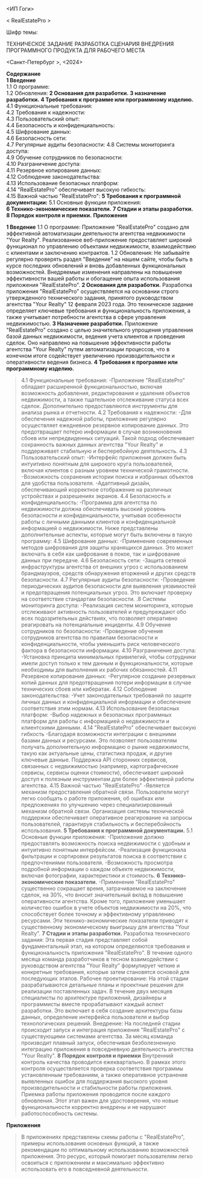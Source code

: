 <ИП Гоги>







< RealEstatePro >

Шифр темы: <REP>


ТЕХНИЧЕСКОЕ ЗАДАНИЕ
РАЗРАБОТКА СЦЕНАРИЯ ВНЕДРЕНИЯ ПРОГРАММНОГО ПРОДУКТА ДЛЯ РАБОЧЕГО МЕСТА





















<Санкт-Петербург >, <2024>


**Содержание**                                                                                                                                                                
**1	Введение**          
1.1	О программе:	
1.2	Обновления:	
**2	Основания для разработки.**
**3	назначение разработки.**
**4	Требования к программе или программному изделию.**
4.1	Функциональные требования:	
4.2	Требования к надежности:	
4.3	Пользовательский опыт:	
4.4	Безопасность и конфиденциальность:	
4.5	Шифрование данных:	
4.6	Безопасность сети:	
4.7	Регулярные аудиты безопасности:	
4.8 Системы мониторинга доступа:	
4.9 Обучение сотрудников по безопасности:	
4.10	Разграничение доступа:	
4.11	Резервное копирование данных:	
4.12	Соблюдение законодательства:	
4.13	Использование безопасных платформ:	
4.14	"RealEstatePro" обеспечивает высокую гибкость:	
4.15	Важной частью "RealEstatePro":
**5	Требования к программной документации:**
5.1	Основные функции приложения:	
**6	Технико-экономические показатели.**
**7	Стадии и этапы разработки.**
**8	Порядок контроля и приемки.**
**Приложения**

**1 Введение**
1.1 О программе:
Приложение "RealEstatePro" создано для эффективной автоматизации деятельности агентства недвижимости "Your Realty". Реализованное веб-приложение предоставляет широкий функционал по управлению объектами недвижимости, взаимодействию с клиентами и заключению контрактов.
1.2 Обновления:
Не забывайте регулярно проверять раздел "Введение" на нашем сайте, чтобы быть в курсе последних обновлений и вновь добавленных функциональных возможностей. Внедряемые изменения направлены на повышение эффективности вашей работы и обогащение опыта использования приложения "RealEstatePro".
**2 Основания для разработки.**
Разработка приложения "RealEstatePro" осуществляется на основании строго утвержденного технического задания, принятого руководством агентства "Your Realty" 12 февраля 2023 года. Это техническое задание определяет ключевые требования и функциональность приложения, а также учитывает потребности агентства в сфере управления недвижимостью.
**3 Назначение разработки.**
Приложение "RealEstatePro" создано с целью значительного упрощения управления базой данных недвижимости, ведения учета клиентов и проведения сделок. Оно направлено на повышение эффективности работы агентства "Your Realty" путем автоматизации процессов, что в конечном итоге содействует увеличению производительности и оперативности ведения бизнеса.
**4 Требования к программе или программному изделию.**
>4.1 Функциональные требования:
>-Приложение "RealEstatePro" обладает расширенной функциональностью, включая возможность добавления, редактирования и удаления объектов недвижимости, а также тщательное отслеживание статуса всех сделок.
Дополнительно предоставляются инструменты для анализа рынка и отчетности.
>4.2 Требования к надежности:
>-Для обеспечения надежной работы, приложение регулярно осуществляет ежедневное резервное копирование данных. Это предотвращает потерю информации в случае возникновения сбоев или непредвиденных ситуаций. Такой подход обеспечивает сохранность важных данных агентства "Your Realty" и поддерживает стабильную и бесперебойную деятельность.
>4.3 Пользовательский опыт:
>-Интерфейс приложения должен быть интуитивно понятным для широкого круга пользователей, включая клиентов с разным уровнем технической грамотности.
>-Возможность сохранения истории поиска и избранных объектов для удобства пользователя.
>-Адаптивный дизайн, обеспечивающий корректное отображение на различных устройствах и разрешениях экранов.
>4.4 Безопасность и конфиденциальность:
>-Программа для агентства по недвижимости должна обеспечивать высокий уровень безопасности и конфиденциальности, учитывая особенности работы с личными данными клиентов и конфиденциальной информацией о недвижимости. Ниже представлены дополнительные аспекты, которые могут быть включены в такую программу:
>4.5 Шифрование данных:
>-Применение современных методов шифрования для защиты хранящихся данных. Это может включать в себя как шифрование в покое, так и шифрование данных при передаче.
>4.6 Безопасность сети:
>-Защита сетевой инфраструктуры агентства от внешних угроз с использованием брандмауэров, средств обнаружения вторжений и других средств безопасности.
>4.7 Регулярные аудиты безопасности:
>-Проведение периодических аудитов безопасности для выявления уязвимостей и предотвращения потенциальных угроз. Это включает проверку на соответствие стандартам безопасности.
>.8 Системы мониторинга доступа:
>-Реализация систем мониторинга, которые отслеживают активность пользователей и предупреждают обо всех подозрительных действиях, что позволяет оперативно реагировать на потенциальные инциденты.
>4.9 Обучение сотрудников по безопасности:
>-Проведение обучения сотрудников агентства по правилам безопасности и конфиденциальности, чтобы уменьшить риск человеческого фактора в безопасности информации.
>4.10 Разграничение доступа:
>-Установка принципа минимальных привилегий, чтобы сотрудники имели доступ только к тем данным и функциональности, которые необходимы для выполнения их рабочих обязанностей.
>4.11 Резервное копирование данных:
>-Регулярное создание резервных копий данных для предотвращения потери информации в случае технических сбоев или кибератак.
>4.12 Соблюдение законодательства:
>-Учет законодательных требований по защите личных данных и конфиденциальной информации и обеспечение соответствия этим нормам.
>4.13 Использование безопасных платформ:
>-Выбор надежных и безопасных программных платформ для работы с информацией о недвижимости и клиентскими данными.
>4.14 "RealEstatePro" обеспечивает высокую гибкость 
>-Благодаря возможности интеграции с внешними базами данных и ресурсами. Это позволяет пользователям получать дополнительную информацию о рынке недвижимости, такую как актуальные цены, статистика продаж, и другие ключевые данные. Поддержка API сторонних сервисов, связанных с недвижимостью (например, картографические сервисы, сервисы оценки стоимости), обеспечивает широкий доступ к полезным инструментам для более эффективной работы агентства.
>4.15 Важной частью "RealEstatePro"
>-Является механизм предоставления обратной связи. Пользователи могут легко сообщать о работе приложения, об ошибках или предложениях по улучшению через специализированный механизм обратной связи. Организация системы технической поддержки обеспечивает оперативное реагирование на запросы пользователей, гарантируя стабильность и бесперебойность использования.
**5 Требования к программной документации.**
>5.1 Основные функции приложения:
>-Приложение должно предоставлять возможность поиска недвижимости с удобным и интуитивно понятным интерфейсом.
>-Реализация функционала фильтрации и сортировки результатов поиска в соответствии с предпочтениями пользователя.
>-Возможность просмотра подробной информации о каждом объекте недвижимости, включая фотографии, характеристики и стоимость.
**6 Технико-экономические показатели.**
>-Применение "RealEstatePro" существенно сокращает время, затрачиваемое на заключение сделок, на 30%, что вносит значительный вклад в повышение оперативности агентства. Кроме того, приложение уменьшает количество ошибок в учете объектов недвижимости на 20%, что способствует более точному и эффективному управлению ресурсами. Эти технико-экономические показатели приводят к существенному экономическому выигрышу для агентства "Your Realty".
**7 Стадии и этапы разработки.**
Разработка технического задания: 
Эта первая стадия представляет собой фундаментальный этап, на котором определяются требования и функциональность приложения "RealEstatePro". В течение одного месяца команда разработчиков в тесном взаимодействии с руководством агентства "Your Realty" формулирует четкие и конкретные требования, которые затем становятся основой для последующих этапов.
Рабочее проектирование: 
На этой стадии разрабатываются детальные планы и проектные решения для реализации поставленных задач. В течение двух месяцев специалисты по архитектуре приложений, дизайнеры и программисты вместе прорабатывают каждый аспект разработки. Это включает в себя создание архитектуры базы данных, определение интерфейса пользователя и выбор технологических решений.
>Внедрение: 
На последней стадии происходит запуск и интеграция приложения "RealEstatePro" с существующими системами агентства. За месяц команда производит плавный запуск, обеспечивая безболезненную интеграцию приложения в повседневную деятельность агентства "Your Realty".
**8 Порядок контроля и приемки**
>Внутренний контроль качества проводится ежеквартально. В рамках этого контроля осуществляется проверка соответствия программы установленным требованиям, а также оперативное устранение выявленных ошибок для поддержания высокого уровня производительности и стабильности работы приложения.
Приемка работы приложения проводится после каждого обновления. Этот этап важен для удостоверения, что новые функциональности корректно внедрены и не нарушают работоспособность системы. 

**Приложения**
>В приложениях представлены схемы работы с "RealEstatePro", примеры использования основных функций, а также рекомендации по оптимальному использованию возможностей приложения. Это ресурс, который помогает пользователям легко освоиться с приложением и максимально эффективно использовать его в повседневной деятельности.


